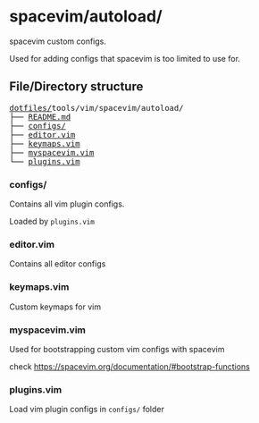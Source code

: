# spacevim/autoload/

spacevim custom configs.

Used for adding configs that spacevim is too limited to use for.

## File/Directory structure

<!--
loaded tree structure with
tree -a -C -H "." tools/spacevim/autoload -L 1
-->

<pre>
<a href="../../../../../">dotfiles/</a>tools/vim/spacevim/autoload/
├── <a href="./README.md">README.md</a>
├── <a href="./configs/">configs/</a>
├── <a href="./editor.vim">editor.vim</a>
├── <a href="./keymaps.vim">keymaps.vim</a>
├── <a href="./myspacevim.vim">myspacevim.vim</a>
└── <a href="./plugins.vim">plugins.vim</a>
</pre>

### configs/

Contains all vim plugin configs.

Loaded by `plugins.vim`

### editor.vim

Contains all editor configs

### keymaps.vim

Custom keymaps for vim

### myspacevim.vim

Used for bootstrapping custom vim configs with spacevim

check https://spacevim.org/documentation/#bootstrap-functions

### plugins.vim

Load vim plugin configs in `configs/` folder
